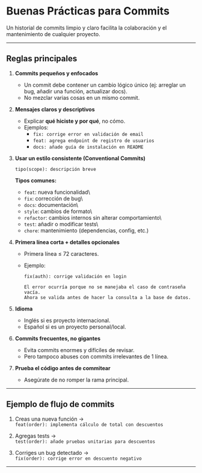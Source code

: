 # Buenas Prácticas para Commits

Un historial de commits limpio y claro facilita la colaboración y el
mantenimiento de cualquier proyecto.

------------------------------------------------------------------------

## Reglas principales

1.  **Commits pequeños y enfocados**

    -   Un commit debe contener un cambio lógico único (ej: arreglar un
        bug, añadir una función, actualizar docs).
    -   No mezclar varias cosas en un mismo commit.

2.  **Mensajes claros y descriptivos**

    -   Explicar **qué hiciste y por qué**, no cómo.
    -   Ejemplos:
        -   `fix: corrige error en validación de email`
        -   `feat: agrega endpoint de registro de usuarios`
        -   `docs: añade guía de instalación en README`

3.  **Usar un estilo consistente (Conventional Commits)**

        tipo(scope): descripción breve

    **Tipos comunes:**

    -   `feat`: nueva funcionalidad\
    -   `fix`: corrección de bug\
    -   `docs`: documentación\
    -   `style`: cambios de formato\
    -   `refactor`: cambios internos sin alterar comportamiento\
    -   `test`: añadir o modificar tests\
    -   `chore`: mantenimiento (dependencias, config, etc.)

4.  **Primera línea corta + detalles opcionales**

    -   Primera línea ≤ 72 caracteres.

    -   Ejemplo:

            fix(auth): corrige validación en login

            El error ocurría porque no se manejaba el caso de contraseña vacía.
            Ahora se valida antes de hacer la consulta a la base de datos.

5.  **Idioma**

    -   Inglés si es proyecto internacional.
    -   Español si es un proyecto personal/local.

6.  **Commits frecuentes, no gigantes**

    -   Evita commits enormes y difíciles de revisar.
    -   Pero tampoco abuses con commits irrelevantes de 1 línea.

7.  **Prueba el código antes de commitear**

    -   Asegúrate de no romper la rama principal.

------------------------------------------------------------------------

## Ejemplo de flujo de commits

1.  Creas una nueva función →\
    `feat(order): implementa cálculo de total con descuentos`

2.  Agregas tests →\
    `test(order): añade pruebas unitarias para descuentos`

3.  Corriges un bug detectado →\
    `fix(order): corrige error en descuento negativo`

------------------------------------------------------------------------

